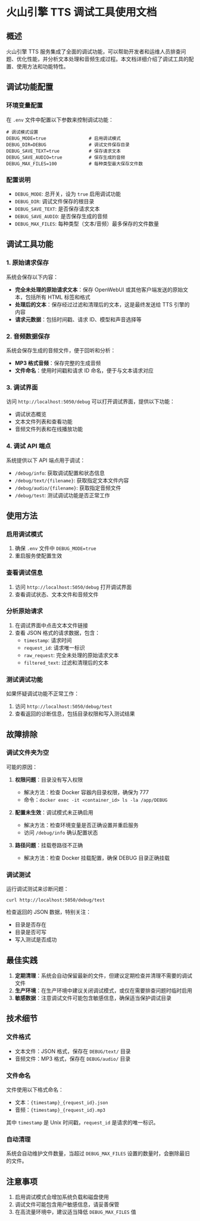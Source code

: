 # 火山引擎 TTS 调试工具使用文档

## 概述

火山引擎 TTS 服务集成了全面的调试功能，可以帮助开发者和运维人员排查问题、优化性能，并分析文本处理和音频生成过程。本文档详细介绍了调试工具的配置、使用方法和功能特性。

## 调试功能配置

### 环境变量配置

在 `.env` 文件中配置以下参数来控制调试功能：

```
# 调试模式设置
DEBUG_MODE=true                # 启用调试模式
DEBUG_DIR=DEBUG                # 调试文件保存目录
DEBUG_SAVE_TEXT=true           # 保存请求文本
DEBUG_SAVE_AUDIO=true          # 保存生成的音频
DEBUG_MAX_FILES=100            # 每种类型最大保存文件数
```

### 配置说明

- `DEBUG_MODE`: 总开关，设为 `true` 启用调试功能
- `DEBUG_DIR`: 调试文件保存的根目录
- `DEBUG_SAVE_TEXT`: 是否保存请求文本
- `DEBUG_SAVE_AUDIO`: 是否保存生成的音频
- `DEBUG_MAX_FILES`: 每种类型（文本/音频）最多保存的文件数量

## 调试工具功能

### 1. 原始请求保存

系统会保存以下内容：

- **完全未处理的原始请求文本**：保存 OpenWebUI 或其他客户端发送的原始文本，包括所有 HTML 标签和格式
- **处理后的文本**：保存经过过滤和清理后的文本，这是最终发送给 TTS 引擎的内容
- **请求元数据**：包括时间戳、请求 ID、模型和声音选择等

### 2. 音频数据保存

系统会保存生成的音频文件，便于回听和分析：

- **MP3 格式音频**：保存完整的生成音频
- **文件命名**：使用时间戳和请求 ID 命名，便于与文本请求对应

### 3. 调试界面

访问 `http://localhost:5050/debug` 可以打开调试界面，提供以下功能：

- 调试状态概览
- 文本文件列表和查看功能
- 音频文件列表和在线播放功能

### 4. 调试 API 端点

系统提供以下 API 端点用于调试：

- `/debug/info`: 获取调试配置和状态信息
- `/debug/text/{filename}`: 获取指定文本文件内容
- `/debug/audio/{filename}`: 获取指定音频文件
- `/debug/test`: 测试调试功能是否正常工作

## 使用方法

### 启用调试模式

1. 确保 `.env` 文件中 `DEBUG_MODE=true`
2. 重启服务使配置生效

### 查看调试信息

1. 访问 `http://localhost:5050/debug` 打开调试界面
2. 查看调试状态、文本文件和音频文件

### 分析原始请求

1. 在调试界面中点击文本文件链接
2. 查看 JSON 格式的请求数据，包含：
   - `timestamp`: 请求时间
   - `request_id`: 请求唯一标识
   - `raw_request`: 完全未处理的原始请求文本
   - `filtered_text`: 过滤和清理后的文本

### 测试调试功能

如果怀疑调试功能不正常工作：

1. 访问 `http://localhost:5050/debug/test`
2. 查看返回的诊断信息，包括目录权限和写入测试结果

## 故障排除

### 调试文件夹为空

可能的原因：

1. **权限问题**：目录没有写入权限
   - 解决方法：检查 Docker 容器内目录权限，确保为 777
   - 命令：`docker exec -it <container_id> ls -la /app/DEBUG`

2. **配置未生效**：调试模式未正确启用
   - 解决方法：检查环境变量是否正确设置并重启服务
   - 访问 `/debug/info` 确认配置状态

3. **路径问题**：挂载卷路径不正确
   - 解决方法：检查 Docker 挂载配置，确保 DEBUG 目录正确挂载

### 调试测试

运行调试测试来诊断问题：

```
curl http://localhost:5050/debug/test
```

检查返回的 JSON 数据，特别关注：
- 目录是否存在
- 目录是否可写
- 写入测试是否成功

## 最佳实践

1. **定期清理**：系统会自动保留最新的文件，但建议定期检查并清理不需要的调试文件
2. **生产环境**：在生产环境中建议关闭调试模式，或仅在需要排查问题时临时启用
3. **敏感数据**：注意调试文件可能包含敏感信息，确保适当保护调试目录

## 技术细节

### 文件格式

- 文本文件：JSON 格式，保存在 `DEBUG/text/` 目录
- 音频文件：MP3 格式，保存在 `DEBUG/audio/` 目录

### 文件命名

文件使用以下格式命名：
- 文本：`{timestamp}_{request_id}.json`
- 音频：`{timestamp}_{request_id}.mp3`

其中 `timestamp` 是 Unix 时间戳，`request_id` 是请求的唯一标识。

### 自动清理

系统会自动维护文件数量，当超过 `DEBUG_MAX_FILES` 设置的数量时，会删除最旧的文件。

## 注意事项

1. 启用调试模式会增加系统负载和磁盘使用
2. 调试文件可能包含用户敏感信息，请妥善保管
3. 在高流量环境中，建议适当降低 `DEBUG_MAX_FILES` 值

